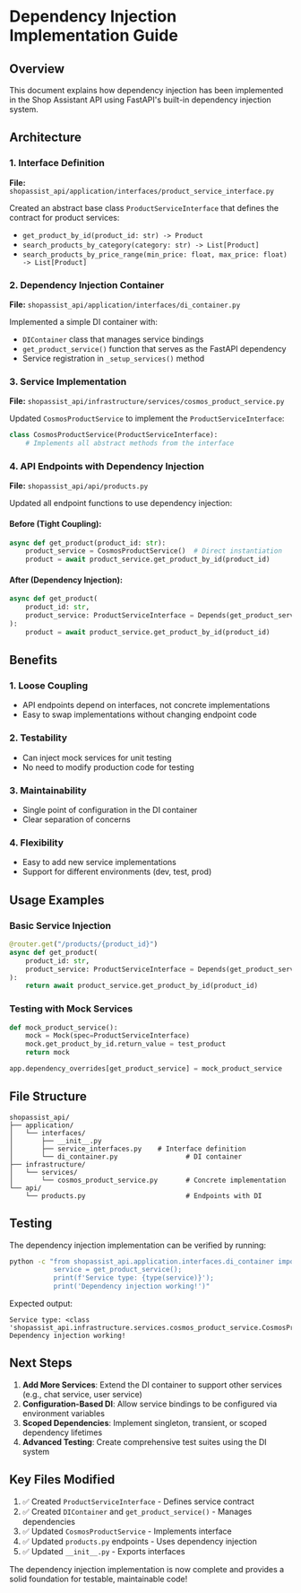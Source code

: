 # Dependency Injection Implementation Guide

## Overview
This document explains how dependency injection has been implemented in the Shop Assistant API using FastAPI's built-in dependency injection system.

## Architecture

### 1. Interface Definition
**File:** `shopassist_api/application/interfaces/product_service_interface.py`

Created an abstract base class `ProductServiceInterface` that defines the contract for product services:
- `get_product_by_id(product_id: str) -> Product`
- `search_products_by_category(category: str) -> List[Product]`
- `search_products_by_price_range(min_price: float, max_price: float) -> List[Product]`

### 2. Dependency Injection Container
**File:** `shopassist_api/application/interfaces/di_container.py`

Implemented a simple DI container with:
- `DIContainer` class that manages service bindings
- `get_product_service()` function that serves as the FastAPI dependency
- Service registration in `_setup_services()` method

### 3. Service Implementation
**File:** `shopassist_api/infrastructure/services/cosmos_product_service.py`

Updated `CosmosProductService` to implement the `ProductServiceInterface`:
```python
class CosmosProductService(ProductServiceInterface):
    # Implements all abstract methods from the interface
```

### 4. API Endpoints with Dependency Injection
**File:** `shopassist_api/api/products.py`

Updated all endpoint functions to use dependency injection:

#### Before (Tight Coupling):
```python
async def get_product(product_id: str):
    product_service = CosmosProductService()  # Direct instantiation
    product = await product_service.get_product_by_id(product_id)
```

#### After (Dependency Injection):
```python
async def get_product(
    product_id: str,
    product_service: ProductServiceInterface = Depends(get_product_service)
):
    product = await product_service.get_product_by_id(product_id)
```

## Benefits

### 1. Loose Coupling
- API endpoints depend on interfaces, not concrete implementations
- Easy to swap implementations without changing endpoint code

### 2. Testability
- Can inject mock services for unit testing
- No need to modify production code for testing

### 3. Maintainability
- Single point of configuration in the DI container
- Clear separation of concerns

### 4. Flexibility
- Easy to add new service implementations
- Support for different environments (dev, test, prod)

## Usage Examples

### Basic Service Injection
```python
@router.get("/products/{product_id}")
async def get_product(
    product_id: str,
    product_service: ProductServiceInterface = Depends(get_product_service)
):
    return await product_service.get_product_by_id(product_id)
```

### Testing with Mock Services
```python
def mock_product_service():
    mock = Mock(spec=ProductServiceInterface)
    mock.get_product_by_id.return_value = test_product
    return mock

app.dependency_overrides[get_product_service] = mock_product_service
```

## File Structure
```
shopassist_api/
├── application/
│   └── interfaces/
│       ├── __init__.py
│       ├── service_interfaces.py    # Interface definition
│       └── di_container.py                 # DI container
├── infrastructure/
│   └── services/
│       └── cosmos_product_service.py       # Concrete implementation
└── api/
    └── products.py                         # Endpoints with DI
```

## Testing

The dependency injection implementation can be verified by running:
```bash
python -c "from shopassist_api.application.interfaces.di_container import get_product_service; 
           service = get_product_service(); 
           print(f'Service type: {type(service)}'); 
           print('Dependency injection working!')"
```

Expected output:
```
Service type: <class 'shopassist_api.infrastructure.services.cosmos_product_service.CosmosProductService'>
Dependency injection working!
```

## Next Steps

1. **Add More Services**: Extend the DI container to support other services (e.g., chat service, user service)
2. **Configuration-Based DI**: Allow service bindings to be configured via environment variables
3. **Scoped Dependencies**: Implement singleton, transient, or scoped dependency lifetimes
4. **Advanced Testing**: Create comprehensive test suites using the DI system

## Key Files Modified

1. ✅ Created `ProductServiceInterface` - Defines service contract
2. ✅ Created `DIContainer` and `get_product_service()` - Manages dependencies  
3. ✅ Updated `CosmosProductService` - Implements interface
4. ✅ Updated `products.py` endpoints - Uses dependency injection
5. ✅ Updated `__init__.py` - Exports interfaces

The dependency injection implementation is now complete and provides a solid foundation for testable, maintainable code!
